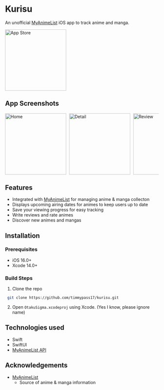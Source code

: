 # Kurisu
An unofficial [MyAnimeList](https://myanimelist.net/) iOS app to track anime and manga.

<a href="https://apps.apple.com/us/app/kurisu/id6501975040">
  <img src="https://upload.wikimedia.org/wikipedia/commons/3/3c/Download_on_the_App_Store_Badge.svg" alt="App Store" width="200 style="padding-bottom: 20px;"/>
</a>

## App Screenshots
<div style="display: flex; overflow-x: auto; margin-top: 20px;">
    <img src="https://is1-ssl.mzstatic.com/image/thumb/PurpleSource211/v4/94/c4/e5/94c4e5ac-47d8-729a-e977-e28fa908ab05/ef0248cb-5739-4de6-b50f-84b58d2075f0_home.png/400x800bb.png" alt="Home" width="200" style="margin-right: 10px;">
    <img src="https://is1-ssl.mzstatic.com/image/thumb/PurpleSource221/v4/7a/53/af/7a53af0d-19e1-a7c4-7bd3-158677da5627/56673475-d460-4d66-ac35-03909cd9a064_detail.png/400x800bb.png" alt="Detail" width="200" style="margin-right: 10px;">
    <img src="https://is1-ssl.mzstatic.com/image/thumb/PurpleSource211/v4/46/56/0f/46560f5e-9f7b-ddca-464e-d6c8fd1564c0/df2baa08-c16c-4df8-af4c-cbec5ee1d09c_add.png/400x800bb.png" alt="Review" width="200" style="margin-right: 10px;">
    <img src="https://is1-ssl.mzstatic.com/image/thumb/PurpleSource211/v4/4e/0f/3c/4e0f3c89-083b-a052-b91f-82ac772c9951/2fd85642-edc8-475c-aa8c-67099e0715ca_discover.png/400x800bb.png" alt="Discover" width="200" style="margin-right: 10px;">
    <img src="https://is1-ssl.mzstatic.com/image/thumb/PurpleSource221/v4/f1/72/f6/f172f6b2-3b24-539e-421b-9291266fed3f/3623cb1a-ccee-4a0f-a2ea-d752bc31d57d_discoverDetail.png/400x800bb.png" alt="Discover Detail" width="200" style="margin-right: 10px;">
    <img src="https://is1-ssl.mzstatic.com/image/thumb/PurpleSource221/v4/a2/e9/00/a2e90060-4c6d-734d-7c39-7db9859301a0/50ffe0d9-1657-4372-b2ae-0b6b56481f92_search.png/400x800bb.png" alt="Search" width="200" style="margin-right: 10px;">
    <img src="https://is1-ssl.mzstatic.com/image/thumb/PurpleSource221/v4/e4/65/52/e46552d7-5619-0dbd-9687-8a3dd33702af/c7cdc180-d70c-4596-bccf-4bd329c3e62f_profile.png/400x800bb.png" alt="Profile" width="200" style="margin-right: 10px;">
</div>

## Features
- Integrated with [MyAnimeList](https://myanimelist.net/) for managing anime & manga collecton
- Displays upcoming airing dates for animes to keep users up to date
- Save your viewing progress for easy tracking
- Write reviews and rate animes
- Discover new animes and mangas
  
## Installation

### Prerequisites
- iOS 16.0+
- Xcode 14.0+

### Build Steps
1. Clone the repo
  ```sh
   git clone https://github.com/timmypass17/kurisu.git
   ```
2. Open `OtakuSigma.xcodeproj` using Xcode. (Yes I know, please ignore name)

## Technologies used
- Swift
- SwiftUI
- [MyAnimeList API](https://myanimelist.net/apiconfig/references/api/v2)

## Acknowledgements
- [MyAnimeList](https://myanimelist.net/)
  - Source of anime & manga information
